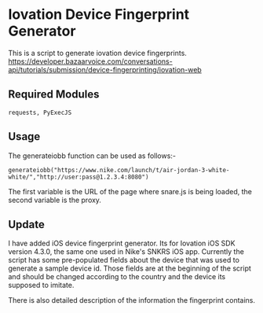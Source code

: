 # Iovation Device Fingerprint Generator

This is a script to generate iovation device fingerprints. https://developer.bazaarvoice.com/conversations-api/tutorials/submission/device-fingerprinting/iovation-web

## Required Modules

```
requests, PyExecJS
```

## Usage

The generateiobb function can be used as follows:-

```
generateiobb("https://www.nike.com/launch/t/air-jordan-3-white-white/","http://user:pass@1.2.3.4:8080")
```

The first variable is the URL of the page where snare.js is being loaded, the second variable is the proxy.

## Update

I have added iOS device fingerprint generator. Its for Iovation iOS SDK version 4.3.0, the same one used in Nike's SNKRS iOS app. Currently the script has some pre-populated fields about the device that was used to generate a sample device id. Those fields are at the beginning of the script and should be changed according to the country and the device its supposed to imitate.

There is also detailed description of the information the fingerprint contains.